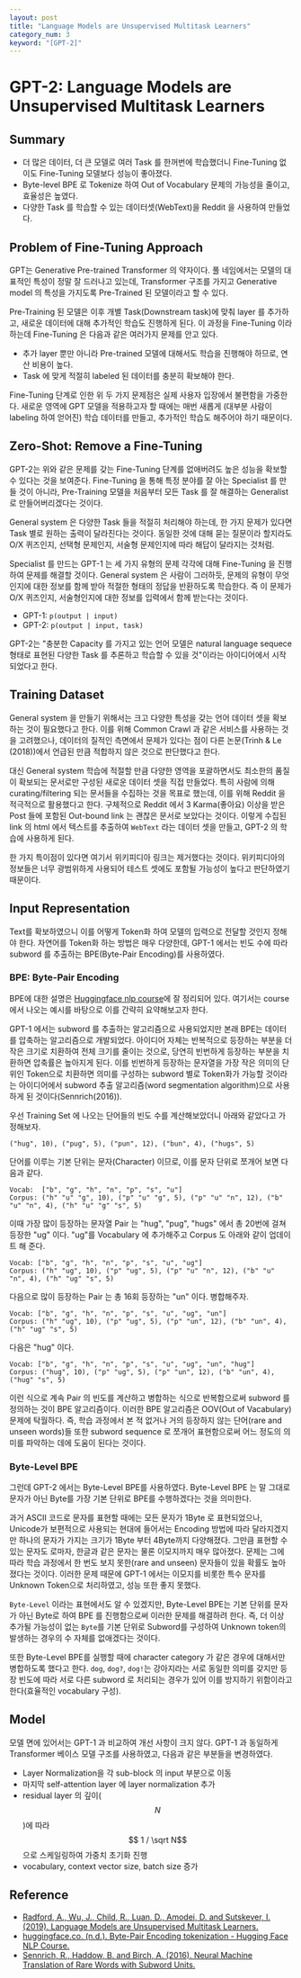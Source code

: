 ```yaml
---
layout: post
title: "Language Models are Unsupervised Multitask Learners"
category_num: 3
keyword: "[GPT-2]"
---
```


# GPT-2: Language Models are Unsupervised Multitask Learners

## Summary

- 더 많은 데이터, 더 큰 모델로 여러 Task 를 한꺼번에 학습했더니 Fine-Tuning 없이도 Fine-Tuning 모델보다 성능이 좋아졌다.
- Byte-level BPE 로 Tokenize 하여 Out of Vocabulary 문제의 가능성을 줄이고, 효율성은 높였다.
- 다양한 Task 를 학습할 수 있는 데이터셋(WebText)을 Reddit 을 사용하여 만들었다.

## Problem of Fine-Tuning Approach

GPT는 Generative Pre-trained Transformer 의 약자이다. 풀 네임에서는 모델의 대표적인 특성이 정말 잘 드러나고 있는데, Transformer 구조를 가지고 Generative model 의 특성을 가지도록 Pre-Trained 된 모델이라고 할 수 있다.

Pre-Training 된 모델은 이후 개별 Task(Downstream task)에 맞춰 layer 를 추가하고, 새로운 데이터에 대해 추가적인 학습도 진행하게 된다. 이 과정을 Fine-Tuning 이라 하는데 Fine-Tuning 은 다음과 같은 여러가지 문제를 안고 있다.

- 추가 layer 뿐만 아니라 Pre-trained 모델에 대해서도 학습을 진행해야 하므로, 연산 비용이 높다.
- Task 에 맞게 적절히 labeled 된 데이터를 충분히 확보해야 한다.

Fine-Tuning 단계로 인한 위 두 가지 문제점은 실제 사용자 입장에서 불편함을 가중한다. 새로운 영역에 GPT 모델을 적용하고자 할 때에는 매번 새롭게 (대부분 사람이 labeling 하여 얻어진) 학습 데이터를 만들고, 추가적인 학습도 해주어야 하기 때문이다.

## Zero-Shot: Remove a Fine-Tuning

GPT-2는 위와 같은 문제를 갖는 Fine-Tuning 단계를 없애버려도 높은 성능을 확보할 수 있다는 것을 보여준다. Fine-Tuning 을 통해 특정 분야를 잘 아는 Specialist 를 만들 것이 아니라, Pre-Training 모델을 처음부터 모든 Task 를 잘 해결하는 Generalist 로 만들어버리겠다는 것이다.

General system 은 다양한 Task 들을 적절히 처리해야 하는데, 한 가지 문제가 있다면 Task 별로 원하는 출력이 달라진다는 것이다. 동일한 것에 대해 묻는 질문이라 할지라도 O/X 퀴즈인지, 선택형 문제인지, 서술형 문제인지에 따라 해답이 달라지는 것처럼.

Specialist 를 만드는 GPT-1 는 세 가지 유형의 문제 각각에 대해 Fine-Tuning 을 진행하여 문제를 해결할 것이다. General system 은 사람이 그러하듯, 문제의 유형이 무엇인지에 대한 정보를 함께 받아 적절한 형태의 정답을 반환하도록 학습한다. 즉 이 문제가 O/X 퀴즈인지, 서술형인지에 대한 정보를 입력에서 함께 받는다는 것이다.

- GPT-1: `p(output | input)`
- GPT-2: `p(output | input, task)`

GPT-2는 "충분한 Capacity 를 가지고 있는 언어 모델은 natural language sequece 형태로 표현된 다양한 Task 를 추론하고 학습할 수 있을 것"이라는 아이디어에서 시작되었다고 한다.

## Training Dataset

General system 을 만들기 위해서는 크고 다양한 특성을 갖는 언어 데이터 셋을 확보하는 것이 필요했다고 한다. 이를 위해 Common Crawl 과 같은 서비스를 사용하는 것을 고려했으나, 데이터의 질적인 측면에서 문제가 있다는 점이 다른 논문(Trinh & Le (2018))에서 언급된 만큼 적합하지 않은 것으로 판단했다고 한다.

대신 General system 학습에 적절할 만큼 다양한 영역을 포괄하면서도 최소한의 품질이 확보되는 문서로만 구성된 새로운 데이터 셋을 직접 만들었다. 특히 사람에 의해 curating/filtering 되는 문서들을 수집하는 것을 목표로 했는데, 이를 위해 Reddit 을 적극적으로 활용했다고 한다. 구체적으로 Reddit 에서 3 Karma(좋아요) 이상을 받은 Post 들에 포함된 Out-bound link 는 괜찮은 문서로 보았다는 것이다. 이렇게 수집된 link 의 html 에서 텍스트를 추출하여 `WebText` 라는 데이터 셋을 만들고, GPT-2 의 학습에 사용하게 된다.

한 가지 특이점이 있다면 여기서 위키피디아 링크는 제거했다는 것이다. 위키피디아의 정보들은 너무 광범위하게 사용되어 테스트 셋에도 포함될 가능성이 높다고 판단하였기 때문이다.

## Input Representation

Text를 확보하였으니 이를 어떻게 Token화 하여 모델의 입력으로 전달할 것인지 정해야 한다. 자연어를 Token화 하는 방법은 매우 다양한데, GPT-1 에서는 빈도 수에 따라 subword 를 추출하는 BPE(Byte-Pair Encoding)를 사용하였다.

### BPE: Byte-Pair Encoding

BPE에 대한 설명은 [Huggingface nlp course](https://huggingface.co/learn/nlp-course/en/chapter6/5)에 잘 정리되어 있다. 여기서는 course 에서 나오는 예시를 바탕으로 이를 간략히 요약해보고자 한다.

GPT-1 에서는 subword 를 추출하는 알고리즘으로 사용되었지만 본래 BPE는 데이터를 압축하는 알고리즘으로 개발되었다. 아이디어 자체는 반복적으로 등장하는 부분을 더 작은 크기로 치환하여 전체 크기를 줄이는 것으로, 당연히 빈번하게 등장하는 부분을 치환하면 압축률은 높아지게 된다. 이를 빈번하게 등장하는 문자열을 가장 작은 의미의 단위인 Token으로 치환하면 의미를 구성하는 subword 별로 Token화가 가능할 것이라는 아이디어에서 subword 추출 알고리즘(word segmentation algorithm)으로 사용하게 된 것이다(Sennrich(2016)).

우선 Training Set 에 나오는 단어들의 빈도 수를 계산해보았더니 아래와 같았다고 가정해보자.

```
("hug", 10), ("pug", 5), ("pun", 12), ("bun", 4), ("hugs", 5)
```

단어를 이루는 기본 단위는 문자(Character) 이므로, 이를 문자 단위로 쪼개어 보면 다음과 같다.

```
Vocab:  ["b", "g", "h", "n", "p", "s", "u"]
Corpus: ("h" "u" "g", 10), ("p" "u" "g", 5), ("p" "u" "n", 12), ("b" "u" "n", 4), ("h" "u" "g" "s", 5)
```

이때 가장 많이 등장하는 문자열 Pair 는 "hug", "pug", "hugs" 에서 총 20번에 걸쳐 등장한 "ug" 이다. "ug"를 Vocabulary 에 추가해주고 Corpus 도 아래와 같이 업데이트 해 준다.

```
Vocab: ["b", "g", "h", "n", "p", "s", "u", "ug"]
Corpus: ("h" "ug", 10), ("p" "ug", 5), ("p" "u" "n", 12), ("b" "u" "n", 4), ("h" "ug" "s", 5)
```

다음으로 많이 등장하는 Pair 는 총 16회 등장하는 "un" 이다. 병합해주자.

```
Vocab: ["b", "g", "h", "n", "p", "s", "u", "ug", "un"]
Corpus: ("h" "ug", 10), ("p" "ug", 5), ("p" "un", 12), ("b" "un", 4), ("h" "ug" "s", 5)
```

다음은 "hug" 이다.

```
Vocab: ["b", "g", "h", "n", "p", "s", "u", "ug", "un", "hug"]
Corpus: ("hug", 10), ("p" "ug", 5), ("p" "un", 12), ("b" "un", 4), ("hug" "s", 5)
```

이런 식으로 계속 Pair 의 빈도를 계산하고 병합하는 식으로 반복함으로써 subword 를 정의하는 것이 BPE 알고리즘이다. 이러한 BPE 알고리즘은 OOV(Out of Vacabulary) 문제에 탁월하다. 즉, 학습 과정에서 본 적 없거나 거의 등장하지 않는 단어(rare and unseen words)들 또한 subword sequence 로 쪼개어 표현함으로써 어느 정도의 의미를 파악하는 데에 도움이 된다는 것이다.

### Byte-Level BPE

그런데 GPT-2 에서는 Byte-Level BPE를 사용하였다. Byte-Level BPE 는 말 그대로 문자가 아닌 Byte를 가장 기본 단위로 BPE를 수행하겠다는 것을 의미한다.

과거 ASCII 코드로 문자를 표현할 때에는 모든 문자가 1Byte 로 표현되었으나, Unicode가 보편적으로 사용되는 현대에 들어서는 Encoding 방법에 따라 달라지겠지만 하나의 문자가 가지는 크기가 1Byte 부터 4Byte까지 다양해졌다. 그만큼 표현할 수 있는 문자도 로마자, 한글과 같은 문자는 물론 이모지까지 매우 많아졌다. 문제는 그에 따라 학습 과정에서 한 번도 보지 못한(rare and unseen) 문자들이 있을 확률도 높아졌다는 것이다. 이러한 문제 때문에 GPT-1 에서는 이모지를 비롯한 특수 문자를 Unknown Token으로 처리하였고, 성능 또한 좋지 못했다.

`Byte-Level` 이라는 표현에서도 알 수 있겠지만, Byte-Level BPE는 기본 단위를 문자가 아닌 Byte로 하여 BPE 를 진행함으로써 이러한 문제를 해결하려 한다. 즉, 더 이상 추가될 가능성이 없는 `Byte`를 기본 단위로 Subword를 구성하여 Unknown token의 발생하는 경우의 수 자체를 없애겠다는 것이다.

또한 Byte-Level BPE를 실행할 때에 character category 가 같은 경우에 대해서만 병합하도록 했다고 한다. `dog`, `dog?`, `dog!`는 강아지라는 서로 동일한 의미를 갖지만 등장 빈도에 따라 서로 다른 subword 로 처리되는 경우가 있어 이를 방지하기 위함이라고 한다(효율적인 vocabulary 구성).

## Model

모델 면에 있어서는 GPT-1 과 비교하여 개선 사항이 크지 않다. GPT-1 과 동일하게 Transformer 베이스 모델 구조를 사용하였고, 다음과 같은 부분들을 변경하였다.

- Layer Normalization을 각 sub-block 의 input 부분으로 이동
- 마지막 self-attention layer 에 layer normalization 추가
- residual layer 의 깊이($$ N $$)에 따라 $$ 1 / \sqrt N$$ 으로 스케일링하여 가중치 초기화 진행
- vocabulary, context vector size, batch size 증가

## Reference

- [Radford, A., Wu, J., Child, R., Luan, D., Amodei, D. and Sutskever, I. (2019). Language Models are Unsupervised Multitask Learners.](https://d4mucfpksywv.cloudfront.net/better-language-models/language-models.pdf.)
- [huggingface.co. (n.d.). Byte-Pair Encoding tokenization - Hugging Face NLP Course.](https://huggingface.co/learn/nlp-course/en/chapter6/5)
- [Sennrich, R., Haddow, B. and Birch, A. (2016). Neural Machine Translation of Rare Words with Subword Units.](https://arxiv.org/pdf/1508.07909)

‌
